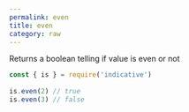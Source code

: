 ```yaml
---
permalink: even
title: even
category: raw
---
```


Returns a boolean telling if value is even or not
 
```js
const { is } = require('indicative')
 
is.even(2) // true
is.even(3) // false
```